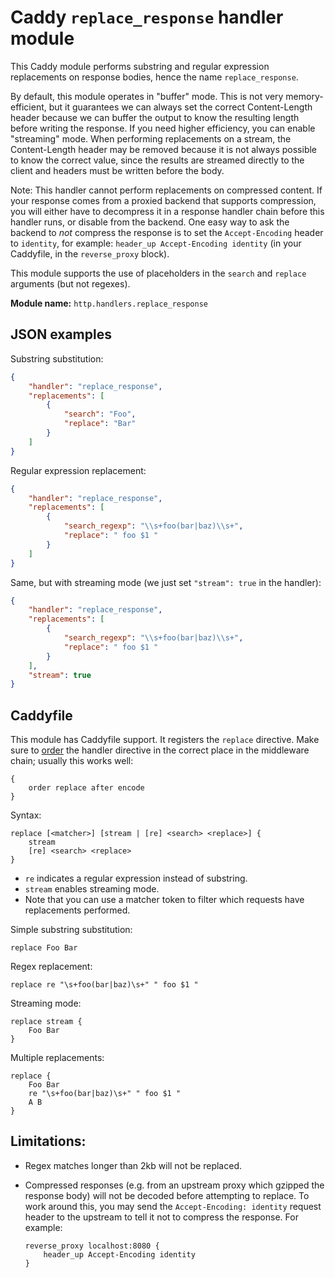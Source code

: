 Caddy `replace_response` handler module
=======================================

This Caddy module performs substring and regular expression replacements on response bodies, hence the name `replace_response`.

By default, this module operates in "buffer" mode. This is not very memory-efficient, but it guarantees we can always set the correct Content-Length header because we can buffer the output to know the resulting length before writing the response. If you need higher efficiency, you can enable "streaming" mode. When performing replacements on a stream, the Content-Length header may be removed because it is not always possible to know the correct value, since the results are streamed directly to the client and headers must be written before the body.

Note: This handler cannot perform replacements on compressed content. If your response comes from a proxied backend that supports compression, you will either have to decompress it in a response handler chain before this handler runs, or disable from the backend. One easy way to ask the backend to _not_ compress the response is to set the `Accept-Encoding` header to `identity`, for example: `header_up Accept-Encoding identity` (in your Caddyfile, in the `reverse_proxy` block).

This module supports the use of placeholders in the `search` and `replace` arguments (but not regexes).

**Module name:** `http.handlers.replace_response`


## JSON examples

Substring substitution:

```json
{
	"handler": "replace_response",
	"replacements": [
		{
			"search": "Foo",
			"replace": "Bar"
		}
	]
}
```

Regular expression replacement:

```json
{
	"handler": "replace_response",
	"replacements": [
		{
			"search_regexp": "\\s+foo(bar|baz)\\s+",
			"replace": " foo $1 "
		}
	]
}
```

Same, but with streaming mode (we just set `"stream": true` in the handler):

```json
{
	"handler": "replace_response",
	"replacements": [
		{
			"search_regexp": "\\s+foo(bar|baz)\\s+",
			"replace": " foo $1 "
		}
	],
	"stream": true
}
```


## Caddyfile

This module has Caddyfile support. It registers the `replace` directive. Make sure to [order](https://caddyserver.com/docs/caddyfile/directives#directive-order) the handler directive in the correct place in the middleware chain; usually this works well:

```
{
	order replace after encode
}
```

Syntax:

```
replace [<matcher>] [stream | [re] <search> <replace>] {
	stream
	[re] <search> <replace>
}
```

- `re` indicates a regular expression instead of substring.
- `stream` enables streaming mode.
- Note that you can use a matcher token to filter which requests have replacements performed.

Simple substring substitution:

```
replace Foo Bar
```

Regex replacement:

```
replace re "\s+foo(bar|baz)\s+" " foo $1 "
```

Streaming mode:

```
replace stream {
	Foo Bar
}
```

Multiple replacements:

```
replace {
	Foo Bar
	re "\s+foo(bar|baz)\s+" " foo $1 "
	A B
}
```

## Limitations:

- Regex matches longer than 2kb will not be replaced.

- Compressed responses (e.g. from an upstream proxy which gzipped the response body) will not be decoded before attempting to replace. To work around this, you may send the `Accept-Encoding: identity` request header to the upstream to tell it not to compress the response. For example:

      reverse_proxy localhost:8080 {
          header_up Accept-Encoding identity
      }
